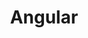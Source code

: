 ---
title: Angular 
description: Angular integration of Payment Intents API & Stripe Elements
weight: 36
lastmod: 2020-04-20T10:23:30-09:00
draft: false
vimeo: 
icon: angular
video_length: 1:00
---
